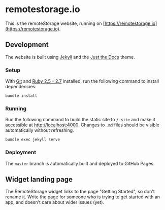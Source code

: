 # remotestorage.io

This is the remoteStorage website, running on
[https://remotestorage.io](https://remotestorage.io).

## Development

The website is built using [Jekyll](https://jekyllrb.com/) and the
[Just the Docs](https://pmarsceill.github.io/just-the-docs/) theme.

### Setup

With [Git](https://git-scm.com) and
[Ruby 2.5 - 2.7](https://www.ruby-lang.org/en/documentation/installation) installed,
run the following command to install dependencies:

```
bundle install
```

### Running

Run the following command to build the static site to `/_site` and make it
accessible at
<a href="http://localhost:4000" target="_blank">http://localhost:4000</a>.
Changes to `.md` files should be visible automatically without refreshing.

```
bundle exec jekyll serve
```

### Deployment

The `master` branch is automatically built and deployed to GitHub Pages.

## Widget landing page

The RemoteStorage widget links to the page "Getting Started", so don't rename it. 
Write the page for someone who is trying to get started with an app, and doesn't care about wider issues (yet).
